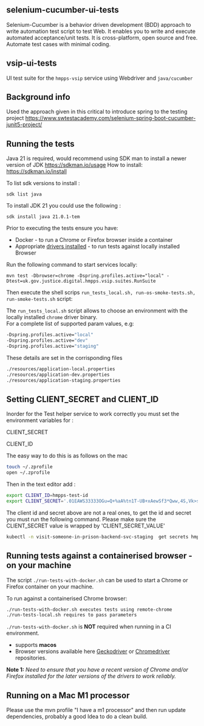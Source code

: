 
## selenium-cucumber-ui-tests
Selenium-Cucumber is a behavior driven development (BDD) approach to write automation test script to test Web. It enables you to write and execute automated acceptance/unit tests. It is cross-platform, open source and free. Automate test cases with minimal coding.

## vsip-ui-tests
UI test suite for the `hmpps-vsip` service using Webdriver and `java/cucumber`

## Background info
Used the approach given in this critical to introduce spring to the testing project
https://www.swtestacademy.com/selenium-spring-boot-cucumber-junit5-project/


## Running the tests

Java 21 is required, would recommend using SDK man to install a newer version of JDK https://sdkman.io/usage
How to install: https://sdkman.io/install

To list sdk versions to install :

`sdk list java`

To install JDK 21 you could use the following :

`sdk install java 21.0.1-tem`


Prior to executing the tests ensure you have:
- Docker - to run a Chrome or Firefox browser inside a container
- Appropriate [drivers installed](#install-driver-binary) - to run tests against locally installed Browser

Run the following command to start services locally:

`mvn test -Dbrowser=chrome -Dspring.profiles.active="local" -Dtest=uk.gov.justice.digital.hmpps.vsip.suites.RunSuite`

Then execute the shell scrips `run_tests_local.sh, run-os-smoke-tests.sh, run-smoke-tests.sh` script:

The `run_tests_local.sh` script allows to choose an environment with the locally installed `chrome` driver binary.  
For a complete list of supported param values, e.g:

```bash
-Dspring.profiles.active="local"
-Dspring.profiles.active="dev"
-Dspring.profiles.active="staging"
```

These details are set in the corrisponding files

```bash
./resources/application-local.properties
./resources/application-dev.properties
./resources/application-staging.properties
```
## Setting CLIENT_SECRET and CLIENT_ID

Inorder for the Test helper service to work correctly you must set the environment variables for :

CLIENT_SECRET

CLIENT_ID

The easy way to do this is as follows on the mac

```bash
touch ~/.zprofile
open ~/.zprofile
```

Then in the text editor add :
```bash
export CLIENT_ID=hmpps-test-id
export CLIENT_SECRET='.01EAWS33333OGu=Q+%aA%tn1T-UB+xAewSf3*Qww,4S,Vk>s3372j)AaTtO2'
```
The client id and secret above are not a real ones, to get the id and secret you must run the following command.
Please make sure the CLIENT_SECRET value is wrapped by 'CLIENT_SECRET_VALUE' 
```bash
kubectl -n visit-someone-in-prison-backend-svc-staging  get secrets hmpps-prison-visits-testing-helper-api -o json | jq '.data | map_values(@base64d)'
```

## Running tests against a containerised browser - on your machine

The script `./run-tests-with-docker.sh` can be used to start a Chrome or Firefox container on your machine.

To run against a containerised Chrome browser:

```bash
./run-tests-with-docker.sh executes tests using remote-chrome 
./run-tests-local.sh requires to pass parameters
```

`./run-tests-with-docker.sh` is **NOT** required when running in a CI environment.

- *<operating-system>* supports **macos**
- *<driver-version>* Browser versions available here [Geckodriver](https://github.com/mozilla/geckodriver/tags) or [Chromedriver](http://chromedriver.storage.googleapis.com/) repositories.

**Note 1:** *Need to ensure that you have a recent version of Chrome and/or Firefox installed for the later versions of the drivers to work reliably.*

## Running on a Mac M1 processor
Please use the mvn profile "I have a m1 processor" and then run update dependencies, probably a good Idea to do a clean build. 

